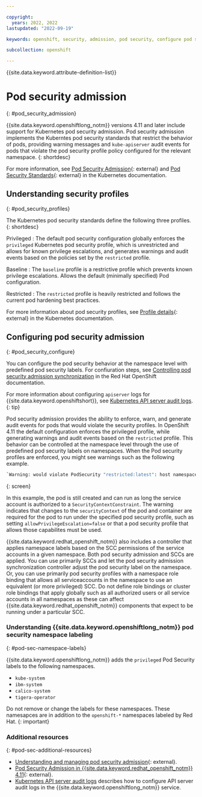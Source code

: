 ```yaml
---

copyright:
  years: 2022, 2022
lastupdated: "2022-09-19"

keywords: openshift, security, admission, pod security, configure pod security

subcollection: openshift

---
```


{{site.data.keyword.attribute-definition-list}}

# Pod security admission
{: #pod_security_admission}

{{site.data.keyword.openshiftlong_notm}} versions 4.11 and later include support for Kubernetes pod security admission. Pod security admission implements the Kuberntes pod security standards that restrict the behavior of pods, providing warning messages and `kube-apiserver` audit events for pods that violate the pod security profile policy configured for the relevant namespace.
{: shortdesc}

For more information, see [Pod Security Admission](https://kubernetes.io/docs/concepts/security/pod-security-admission/){: external} and [Pod Security Standards](https://kubernetes.io/docs/concepts/security/pod-security-standards/){: external} in the Kubernetes documentation. 

## Understanding security profiles
{: #pod_security_profiles}

The Kubernetes pod security standards define the following three profiles.
{: shortdesc}

Privileged
:   The default pod security configuration globally enforces the `privileged` Kubernetes pod security profile, which is unrestricted and allows for known privilege escalations, and generates warnings and audit events based on the policies set by the `restricted` profile.

Baseline
:   The `baseline` profile is a restrictive profile which prevents known privilege escalations. Allows the default (minimally specified) Pod configuration.

Restricted
:   The `restricted` profile is heavily restricted and follows the current pod hardening best practices. 

For more information about pod security profiles, see [Profile details](https://kubernetes.io/docs/concepts/security/pod-security-standards/){: external} in the Kubernetes documentation.

## Configuring pod security admission
{: #pod_security_configure}

You can configure the pod security behavior at the namespace level with predefined pod security labels. For confiuration steps, see [Controlling pod security admission synchronization](https://docs.openshift.com/container-platform/4.11/authentication/understanding-and-managing-pod-security-admission.html#security-context-constraints-psa-opting_understanding-and-managing-pod-security-admission) in the Red Hat OpenShift documentation. 

For more information about configuring `apiserver` logs for {{site.data.keyword.openshiftshort}}, see [Kubernetes API server audit logs](/docs/openshift?topic=openshift-health-audit#audit-api-server).
{: tip}

Pod security admission provides the ability to enforce, warn, and generate audit events for pods that would violate the security profiles.
In OpenShift 4.11 the default configuration enforces the privileged profile, while generating warnings and audit events based on the `restricted` profile. This behavior can be controlled at the namespace level through the use of predefined pod security labels on namespaces. When the Pod security profiles are enforced, you might see warnings such as the following example.

```sh
`Warning: would violate PodSecurity "restricted:latest": host namespaces (hostNetwork=true, hostPID=true), privileged (container "container-00" must not set securityContext.privileged=true), allowPrivilegeEscalation != false (container "container-00" must set securityContext.allowPrivilegeEscalation=false), unrestricted capabilities (container "container-00" must set securityContext.capabilities.drop=["ALL"]), restricted volume types (volume "host" uses restricted volume type "hostPath"), runAsNonRoot != true (pod or container "container-00" must set securityContext.runAsNonRoot=true), runAsUser=0 (container "container-00" must not set runAsUser=0), seccompProfile (pod or container "container-00" must set securityContext.seccompProfile.type to "RuntimeDefault" or "Localhost")`
```
{: screen}

In this example, the pod is still created and can run as long the service account is authorized to a `SecurityContextConstraint`. The warning indicates that changes to the `securityContext` of the pod and container are required for the pod to run under the specified pod security profile, such as setting `allowPrivilegeEscalation=false` or that a pod security profile that allows those capabilites must be used.

{{site.data.keyword.redhat_openshift_notm}} also includes a controller that applies namespace labels based on the SCC permissions of the service accounts in a given namespace. Both pod security admission and SCCs are applied. You can use primarily SCCs and let the pod security admission synchronization controller adjust the pod security label on the namespace. Or, you can use primarily pod security profiles with a namespace role binding that allows all serviceaccounts in the namespace to use an equivalent (or more privileged) SCC. Do not define role bindings or cluster role bindings that apply globally such as all authorized users or all service accounts in all namespaces as these can affect {{site.data.keyword.redhat_openshift_notm}} components that expect to be running under a particular SCC.

### Understanding {{site.data.keyword.openshiftlong_notm}} pod security namespace labeling
{: #pod-sec-namespace-labels}

{{site.data.keyword.openshiftlong_notm}} adds the `privileged` Pod Security labels to the following namespaces.

- `kube-system`
- `ibm-system`
- `calico-system`
- `tigera-operator`

Do not remove or change the labels for these namespaces. These namesapces are in addition to the `openshift-*` namespaces labeled by Red Hat.
{: important}

### Additional resources
{: #pod-sec-additional-resources}

- [Understanding and managing pod security admission](https://docs.openshift.com/container-platform/4.11/authentication/understanding-and-managing-pod-security-admission.html){: external}.
- [Pod Security Admission in {{site.data.keyword.redhat_openshift_notm}} 4.11](https://cloud.redhat.com/blog/pod-security-admission-in-openshift-4.11){: external}.
- [Kubernetes API server audit logs](/docs/openshift?topic=openshift-health-audit#audit-api-server) describes how to configure API server audit logs in the {{site.data.keyword.openshiftlong_notm}} service.


